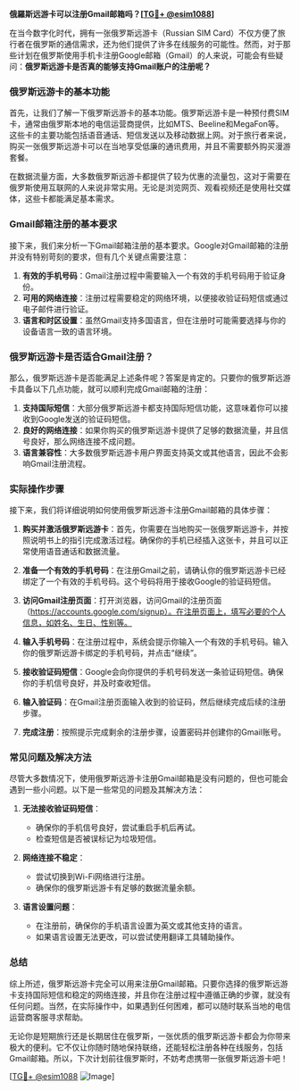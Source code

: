 **俄羅斯远游卡可以注册Gmail邮箱吗？[[TG💪+ @esim1088](https://t.me/s/esim1088)]**

在当今数字化时代，拥有一张俄罗斯远游卡（Russian SIM Card）不仅方便了旅行者在俄罗斯的通信需求，还为他们提供了许多在线服务的可能性。然而，对于那些计划在俄罗斯使用手机卡注册Google邮箱（Gmail）的人来说，可能会有些疑问：**俄罗斯远游卡是否真的能够支持Gmail账户的注册呢？**

### **俄罗斯远游卡的基本功能**

首先，让我们了解一下俄罗斯远游卡的基本功能。俄罗斯远游卡是一种预付费SIM卡，通常由俄罗斯本地的电信运营商提供，比如MTS、Beeline和MegaFon等。这些卡的主要功能包括语音通话、短信发送以及移动数据上网。对于旅行者来说，购买一张俄罗斯远游卡可以在当地享受低廉的通讯费用，并且不需要额外购买漫游套餐。

在数据流量方面，大多数俄罗斯远游卡都提供了较为优惠的流量包，这对于需要在俄罗斯使用互联网的人来说非常实用。无论是浏览网页、观看视频还是使用社交媒体，这些卡都能满足基本需求。

### **Gmail邮箱注册的基本要求**

接下来，我们来分析一下Gmail邮箱注册的基本要求。Google对Gmail邮箱的注册并没有特别苛刻的要求，但有几个关键点需要注意：

1. **有效的手机号码**：Gmail注册过程中需要输入一个有效的手机号码用于验证身份。
2. **可用的网络连接**：注册过程需要稳定的网络环境，以便接收验证码短信或通过电子邮件进行验证。
3. **语言和时区设置**：虽然Gmail支持多国语言，但在注册时可能需要选择与你的设备语言一致的语言环境。

### **俄罗斯远游卡是否适合Gmail注册？**

那么，俄罗斯远游卡是否能满足上述条件呢？答案是肯定的。只要你的俄罗斯远游卡具备以下几点功能，就可以顺利完成Gmail邮箱的注册：

1. **支持国际短信**：大部分俄罗斯远游卡都支持国际短信功能，这意味着你可以接收到Google发送的验证码短信。
2. **良好的网络连接**：如果你购买的俄罗斯远游卡提供了足够的数据流量，并且信号良好，那么网络连接不成问题。
3. **语言兼容性**：大多数俄罗斯远游卡用户界面支持英文或其他语言，因此不会影响Gmail注册流程。

### **实际操作步骤**

接下来，我们将详细说明如何使用俄罗斯远游卡注册Gmail邮箱的具体步骤：

1. **购买并激活俄罗斯远游卡**：首先，你需要在当地购买一张俄罗斯远游卡，并按照说明书上的指引完成激活过程。确保你的手机已经插入这张卡，并且可以正常使用语音通话和数据流量。

2. **准备一个有效的手机号码**：在注册Gmail之前，请确认你的俄罗斯远游卡已经绑定了一个有效的手机号码。这个号码将用于接收Google的验证码短信。

3. **访问Gmail注册页面**：打开浏览器，访问Gmail的注册页面（https://accounts.google.com/signup）。在注册页面上，填写必要的个人信息，如姓名、生日、性别等。

4. **输入手机号码**：在注册过程中，系统会提示你输入一个有效的手机号码。输入你的俄罗斯远游卡绑定的手机号码，并点击“继续”。

5. **接收验证码短信**：Google会向你提供的手机号码发送一条验证码短信。确保你的手机信号良好，并及时查收短信。

6. **输入验证码**：在Gmail注册页面输入收到的验证码，然后继续完成后续的注册步骤。

7. **完成注册**：按照提示完成剩余的注册步骤，设置密码并创建你的Gmail账号。

### **常见问题及解决方法**

尽管大多数情况下，使用俄罗斯远游卡注册Gmail邮箱是没有问题的，但也可能会遇到一些小问题。以下是一些常见的问题及其解决方法：

1. **无法接收验证码短信**：
   - 确保你的手机信号良好，尝试重启手机后再试。
   - 检查短信是否被误标记为垃圾短信。

2. **网络连接不稳定**：
   - 尝试切换到Wi-Fi网络进行注册。
   - 确保你的俄罗斯远游卡有足够的数据流量余额。

3. **语言设置问题**：
   - 在注册前，确保你的手机语言设置为英文或其他支持的语言。
   - 如果语言设置无法更改，可以尝试使用翻译工具辅助操作。

### **总结**

综上所述，俄罗斯远游卡完全可以用来注册Gmail邮箱。只要你选择的俄罗斯远游卡支持国际短信和稳定的网络连接，并且你在注册过程中遵循正确的步骤，就没有任何问题。当然，在实际操作中，如果遇到任何困难，都可以随时联系当地的电信运营商客服寻求帮助。

无论你是短期旅行还是长期居住在俄罗斯，一张优质的俄罗斯远游卡都会为你带来极大的便利。它不仅让你随时随地保持联络，还能轻松注册各种在线服务，包括Gmail邮箱。所以，下次计划前往俄罗斯时，不妨考虑携带一张俄罗斯远游卡吧！

[[TG💪+ @esim1088](https://t.me/s/esim1088) ![Image](https://i.postimg.cc/4NQfJmqS/Snipaste-2025-05-13-00-14-12.png)]